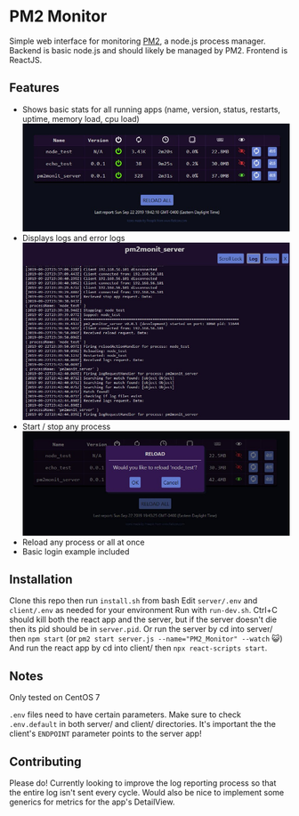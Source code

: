 # PM2 Monitor
Simple web interface for monitoring [PM2](http://pm2.keymetrics.io/), a node.js process manager.
Backend is basic node.js and should likely be managed by PM2.
Frontend is ReactJS.

## Features
- Shows basic stats for all running apps (name, version, status, restarts, uptime, memory load, cpu load) ![main](repo_images/pm2_monit_main.jpg)
- Displays logs and error logs
![logs](repo_images/pm2_monit_logs.jpg)
- Start / stop any process
![reload](repo_images/pm2_monit_reload.jpg)
- Reload any process or all at once
- Basic login example included


## Installation
Clone this repo then run `install.sh` from bash
Edit `server/.env` and `client/.env` as needed for your environment
Run with `run-dev.sh`. Ctrl+C should kill both the react app and the server, but if the server doesn't die then its pid should be in `server.pid`.
Or run the server by cd into server/ then `npm start` (or `pm2 start server.js --name="PM2_Monitor" --watch` :smiley_cat:)
And run the react app by cd into client/ then `npx react-scripts start`.

## Notes
Only tested on CentOS 7

`.env` files need to have certain parameters. Make sure to check `.env.default` in both server/ and client/ directories. 
It's important the the client's `ENDPOINT` parameter points to the server app!

## Contributing
Please do! Currently looking to improve the log reporting process so that the entire log isn't sent every cycle. Would also be nice to implement some generics for metrics for the app's DetailView.
